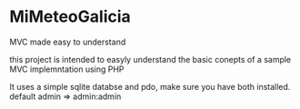 # MiMeteoGalicia
MVC made easy to understand

this project is intended to easyly understand the basic conepts of a sample MVC implemntation using PHP

It uses a simple sqlite databse and pdo, make sure you have both installed.
default admin => admin:admin
